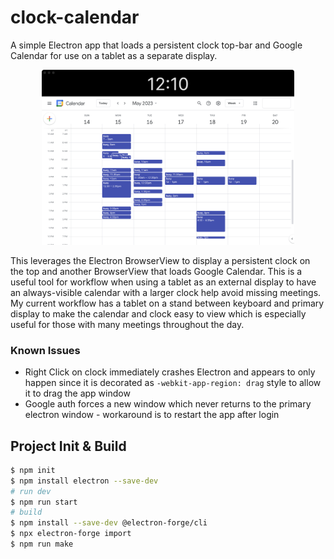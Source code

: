 
# clock-calendar

A simple Electron app that loads a persistent clock top-bar and Google Calendar for use on a tablet as a separate display.

<p align="center">
    <img width="80%" src="./pictures/screenshot.png">
</p>

This leverages the Electron BrowserView to display a persistent clock on the top and another BrowserView that loads Google Calendar. This is a useful tool for workflow when using a tablet as an external display to have an always-visible calendar with a larger clock help avoid missing meetings. My current workflow has a tablet on a stand between keyboard and primary display to make the calendar and clock easy to view which is especially useful for those with many meetings throughout the day.

### Known Issues

* Right Click on clock immediately crashes Electron and appears to only happen since it is decorated as `-webkit-app-region: drag` style to allow it to drag the app window
* Google auth forces a new window which never returns to the primary electron window - workaround is to restart the app after login

## Project Init & Build

```bash
$ npm init
$ npm install electron --save-dev
# run dev
$ npm run start
# build
$ npm install --save-dev @electron-forge/cli
$ npx electron-forge import
$ npm run make
```